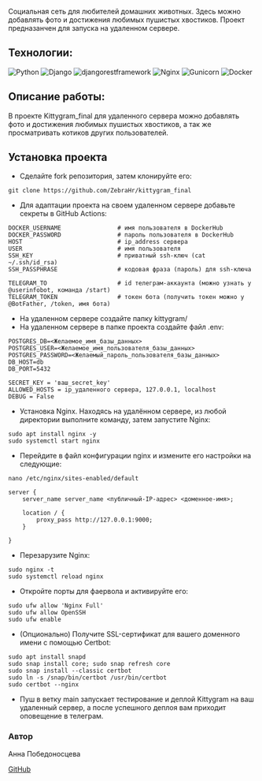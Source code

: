 
Социальная сеть для любителей домашних животных. Здесь можно добавлять фото и достижения любимых пушистых хвостиков.
Проект предназанчен для запуска на удаленном сервере.


## Технологии:
![Python](https://img.shields.io/badge/python-3.9-blue?logo=python)
![Django](https://img.shields.io/badge/DJANGO-3.2.3-blue?logo=django&logoColor=white)
![djangorestframework](https://img.shields.io/badge/DJANGORESTFRAMEWORK-3.12.14-blue?logo=django&logoColor=white)
![Nginx](https://img.shields.io/badge/NGINX-269539.svg?&style=flat&logo=nginx&logoColor=white)
![Gunicorn](https://img.shields.io/badge/GUNICORN-blue?logo=gunicorn&logoColor=green)
![Docker](https://img.shields.io/badge/DOCKER-2496ED.svg?&style=flat&logo=docker&logoColor=white)

## Описание работы:
В проекте Kittygram_final для удаленного сервера можно добавлять фото и достижения любимых пушистых хвостиков, а так же просматривать котиков других пользователей.

## Установка проекта
- Сделайте fork репозитория, затем клонируйте его:
```
git clone https://github.com/ZebraHr/kittygram_final
```
- Для адаптации проекта на своем удаленном сервере добавьте секреты в GitHub Actions:
```
DOCKER_USERNAME                # имя пользователя в DockerHub
DOCKER_PASSWORD                # пароль пользователя в DockerHub
HOST                           # ip_address сервера
USER                           # имя пользователя
SSH_KEY                        # приватный ssh-ключ (cat ~/.ssh/id_rsa)
SSH_PASSPHRASE                 # кодовая фраза (пароль) для ssh-ключа

TELEGRAM_TO                    # id телеграм-аккаунта (можно узнать у @userinfobot, команда /start)
TELEGRAM_TOKEN                 # токен бота (получить токен можно у @BotFather, /token, имя бота)
```
- На удаленном сервере создайте папку kittygram/
- На удаленном сервере в папке проекта cоздайте файл .env:
```
POSTGRES_DB=<Желаемое_имя_базы_данных>
POSTGRES_USER=<Желаемое_имя_пользователя_базы_данных>
POSTGRES_PASSWORD=<Желаемый_пароль_пользователя_базы_данных>
DB_HOST=db
DB_PORT=5432

SECRET_KEY = 'ваш_secret_key'
ALLOWED_HOSTS = ip_удаленного сервера, 127.0.0.1, localhost
DEBUG = False
```
- Установка Nginx. Находясь на удалённом сервере, из любой директории выполните команду, затем запустите Nginx:
```
sudo apt install nginx -y 
sudo systemctl start nginx
```
- Перейдите в файл конфигурации nginx и измените его настройки на следующие:
```
nano /etc/nginx/sites-enabled/default
```
```
server {
    server_name server_name <публичный-IP-адрес> <доменное-имя>;

    location / {
        proxy_pass http://127.0.0.1:9000;
    }

}
```
- Перезарузите Nginx:
```
sudo nginx -t
sudo systemctl reload nginx
```
- Откройте порты для фаервола и активируйте его:
```
sudo ufw allow 'Nginx Full'
sudo ufw allow OpenSSH
sudo ufw enable
```
- (Опционально) Получите SSL-сертификат для вашего доменного имени с помощью Certbot:
```
sudo apt install snapd
sudo snap install core; sudo snap refresh core
sudo snap install --classic certbot
sudo ln -s /snap/bin/certbot /usr/bin/certbot 
sudo certbot --nginx
```
- Пуш в ветку main запускает тестирование и деплой Kittygram на ваш удаленный сервер, а после успешного деплоя вам приходит оповещение в телеграм.

### Автор
Анна Победоносцева

[GitHub](https://github.com/ZebraHr)
